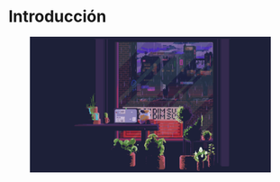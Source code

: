 # Introducción

<div align=center>
    <img src="../../extras/view.gif" alt="view" width="85%">
</div>